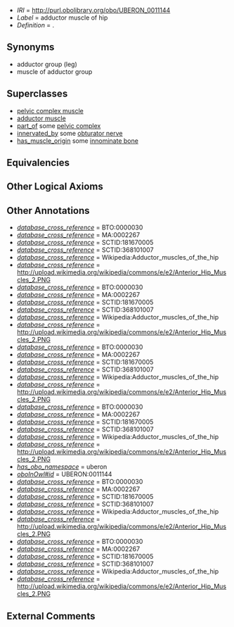  * *IRI* = http://purl.obolibrary.org/obo/UBERON_0011144
 * *Label* = adductor muscle of hip
 * *Definition* = .

## Synonyms

 * adductor group (leg)
 * muscle of adductor group

## Superclasses

 * [pelvic complex muscle](../../UBERON/90/UBERON_0010890.md)
 * [adductor muscle](../../UBERON/45/UBERON_0011145.md)
 * [part_of](../../BFO/50/BFO_0000050.md) some [pelvic complex](../../UBERON/09/UBERON_0010709.md)
 * [innervated_by](../../RO/05/RO_0002005.md) some [obturator nerve](../../UBERON/65/UBERON_0005465.md)
 * [has_muscle_origin](../../RO/72/RO_0002372.md) some [innominate bone](../../UBERON/72/UBERON_0001272.md)

## Equivalencies


## Other Logical Axioms


## Other Annotations

 * *[database_cross_reference](../../ef/oboInOwl#hasDbXref.md)* = BTO:0000030
 * *[database_cross_reference](../../ef/oboInOwl#hasDbXref.md)* = MA:0002267
 * *[database_cross_reference](../../ef/oboInOwl#hasDbXref.md)* = SCTID:181670005
 * *[database_cross_reference](../../ef/oboInOwl#hasDbXref.md)* = SCTID:368101007
 * *[database_cross_reference](../../ef/oboInOwl#hasDbXref.md)* = Wikipedia:Adductor_muscles_of_the_hip
 * *[database_cross_reference](../../ef/oboInOwl#hasDbXref.md)* = http://upload.wikimedia.org/wikipedia/commons/e/e2/Anterior_Hip_Muscles_2.PNG
 * *[database_cross_reference](../../ef/oboInOwl#hasDbXref.md)* = BTO:0000030
 * *[database_cross_reference](../../ef/oboInOwl#hasDbXref.md)* = MA:0002267
 * *[database_cross_reference](../../ef/oboInOwl#hasDbXref.md)* = SCTID:181670005
 * *[database_cross_reference](../../ef/oboInOwl#hasDbXref.md)* = SCTID:368101007
 * *[database_cross_reference](../../ef/oboInOwl#hasDbXref.md)* = Wikipedia:Adductor_muscles_of_the_hip
 * *[database_cross_reference](../../ef/oboInOwl#hasDbXref.md)* = http://upload.wikimedia.org/wikipedia/commons/e/e2/Anterior_Hip_Muscles_2.PNG
 * *[database_cross_reference](../../ef/oboInOwl#hasDbXref.md)* = BTO:0000030
 * *[database_cross_reference](../../ef/oboInOwl#hasDbXref.md)* = MA:0002267
 * *[database_cross_reference](../../ef/oboInOwl#hasDbXref.md)* = SCTID:181670005
 * *[database_cross_reference](../../ef/oboInOwl#hasDbXref.md)* = SCTID:368101007
 * *[database_cross_reference](../../ef/oboInOwl#hasDbXref.md)* = Wikipedia:Adductor_muscles_of_the_hip
 * *[database_cross_reference](../../ef/oboInOwl#hasDbXref.md)* = http://upload.wikimedia.org/wikipedia/commons/e/e2/Anterior_Hip_Muscles_2.PNG
 * *[database_cross_reference](../../ef/oboInOwl#hasDbXref.md)* = BTO:0000030
 * *[database_cross_reference](../../ef/oboInOwl#hasDbXref.md)* = MA:0002267
 * *[database_cross_reference](../../ef/oboInOwl#hasDbXref.md)* = SCTID:181670005
 * *[database_cross_reference](../../ef/oboInOwl#hasDbXref.md)* = SCTID:368101007
 * *[database_cross_reference](../../ef/oboInOwl#hasDbXref.md)* = Wikipedia:Adductor_muscles_of_the_hip
 * *[database_cross_reference](../../ef/oboInOwl#hasDbXref.md)* = http://upload.wikimedia.org/wikipedia/commons/e/e2/Anterior_Hip_Muscles_2.PNG
 * *[has_obo_namespace](../../ce/oboInOwl#hasOBONamespace.md)* = uberon
 * *[oboInOwl#id](../../id/oboInOwl#id.md)* = UBERON:0011144
 * *[database_cross_reference](../../ef/oboInOwl#hasDbXref.md)* = BTO:0000030
 * *[database_cross_reference](../../ef/oboInOwl#hasDbXref.md)* = MA:0002267
 * *[database_cross_reference](../../ef/oboInOwl#hasDbXref.md)* = SCTID:181670005
 * *[database_cross_reference](../../ef/oboInOwl#hasDbXref.md)* = SCTID:368101007
 * *[database_cross_reference](../../ef/oboInOwl#hasDbXref.md)* = Wikipedia:Adductor_muscles_of_the_hip
 * *[database_cross_reference](../../ef/oboInOwl#hasDbXref.md)* = http://upload.wikimedia.org/wikipedia/commons/e/e2/Anterior_Hip_Muscles_2.PNG
 * *[database_cross_reference](../../ef/oboInOwl#hasDbXref.md)* = BTO:0000030
 * *[database_cross_reference](../../ef/oboInOwl#hasDbXref.md)* = MA:0002267
 * *[database_cross_reference](../../ef/oboInOwl#hasDbXref.md)* = SCTID:181670005
 * *[database_cross_reference](../../ef/oboInOwl#hasDbXref.md)* = SCTID:368101007
 * *[database_cross_reference](../../ef/oboInOwl#hasDbXref.md)* = Wikipedia:Adductor_muscles_of_the_hip
 * *[database_cross_reference](../../ef/oboInOwl#hasDbXref.md)* = http://upload.wikimedia.org/wikipedia/commons/e/e2/Anterior_Hip_Muscles_2.PNG

## External Comments

